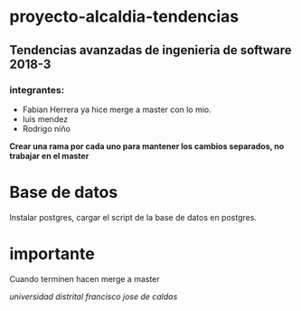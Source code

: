 # proyecto-alcaldia-tendencias
## Tendencias avanzadas de ingenieria de software 2018-3
### integrantes:
* Fabian Herrera ya hice merge a master con lo mio.
* luis mendez
* Rodrigo niño

**Crear una rama por cada uno para mantener los cambios separados, no trabajar en el master**  
# Base de datos
Instalar postgres, cargar el script de la base de datos en postgres.
# importante
Cuando terminen hacen merge a master

*universidad distrital francisco jose de caldas*
